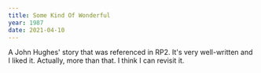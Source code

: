 ```yaml
---
title: Some Kind Of Wonderful
year: 1987
date: 2021-04-10
---
```


A John Hughes' story that was referenced in RP2. It's very well-written and I liked it. Actually, more than that. I think I can revisit it.  
